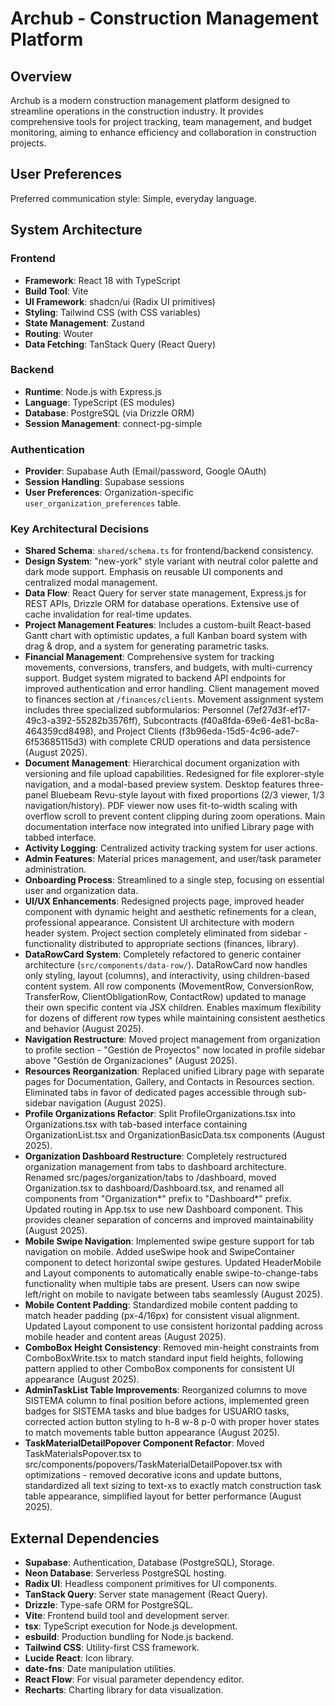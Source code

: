 # Archub - Construction Management Platform

## Overview

Archub is a modern construction management platform designed to streamline operations in the construction industry. It provides comprehensive tools for project tracking, team management, and budget monitoring, aiming to enhance efficiency and collaboration in construction projects.

## User Preferences

Preferred communication style: Simple, everyday language.

## System Architecture

### Frontend
- **Framework**: React 18 with TypeScript
- **Build Tool**: Vite
- **UI Framework**: shadcn/ui (Radix UI primitives)
- **Styling**: Tailwind CSS (with CSS variables)
- **State Management**: Zustand
- **Routing**: Wouter
- **Data Fetching**: TanStack Query (React Query)

### Backend
- **Runtime**: Node.js with Express.js
- **Language**: TypeScript (ES modules)
- **Database**: PostgreSQL (via Drizzle ORM)
- **Session Management**: connect-pg-simple

### Authentication
- **Provider**: Supabase Auth (Email/password, Google OAuth)
- **Session Handling**: Supabase sessions
- **User Preferences**: Organization-specific `user_organization_preferences` table.

### Key Architectural Decisions
- **Shared Schema**: `shared/schema.ts` for frontend/backend consistency.
- **Design System**: "new-york" style variant with neutral color palette and dark mode support. Emphasis on reusable UI components and centralized modal management.
- **Data Flow**: React Query for server state management, Express.js for REST APIs, Drizzle ORM for database operations. Extensive use of cache invalidation for real-time updates.
- **Project Management Features**: Includes a custom-built React-based Gantt chart with optimistic updates, a full Kanban board system with drag & drop, and a system for generating parametric tasks.
- **Financial Management**: Comprehensive system for tracking movements, conversions, transfers, and budgets, with multi-currency support. Budget system migrated to backend API endpoints for improved authentication and error handling. Client management moved to finances section at `/finances/clients`. Movement assignment system includes three specialized subformularios: Personnel (7ef27d3f-ef17-49c3-a392-55282b3576ff), Subcontracts (f40a8fda-69e6-4e81-bc8a-464359cd8498), and Project Clients (f3b96eda-15d5-4c96-ade7-6f53685115d3) with complete CRUD operations and data persistence (August 2025).
- **Document Management**: Hierarchical document organization with versioning and file upload capabilities. Redesigned for file explorer-style navigation, and a modal-based preview system. Desktop features three-panel Bluebeam Revu-style layout with fixed proportions (2/3 viewer, 1/3 navigation/history). PDF viewer now uses fit-to-width scaling with overflow scroll to prevent content clipping during zoom operations. Main documentation interface now integrated into unified Library page with tabbed interface.
- **Activity Logging**: Centralized activity tracking system for user actions.
- **Admin Features**: Material prices management, and user/task parameter administration.
- **Onboarding Process**: Streamlined to a single step, focusing on essential user and organization data.
- **UI/UX Enhancements**: Redesigned projects page, improved header component with dynamic height and aesthetic refinements for a clean, professional appearance. Consistent UI architecture with modern header system. Project section completely eliminated from sidebar - functionality distributed to appropriate sections (finances, library).
- **DataRowCard System**: Completely refactored to generic container architecture (`src/components/data-row/`). DataRowCard now handles only styling, layout (columns), and interactivity, using children-based content system. All row components (MovementRow, ConversionRow, TransferRow, ClientObligationRow, ContactRow) updated to manage their own specific content via JSX children. Enables maximum flexibility for dozens of different row types while maintaining consistent aesthetics and behavior (August 2025).
- **Navigation Restructure**: Moved project management from organization to profile section - "Gestión de Proyectos" now located in profile sidebar above "Gestión de Organizaciones" (August 2025).
- **Resources Reorganization**: Replaced unified Library page with separate pages for Documentation, Gallery, and Contacts in Resources section. Eliminated tabs in favor of dedicated pages accessible through sub-sidebar navigation (August 2025).
- **Profile Organizations Refactor**: Split ProfileOrganizations.tsx into Organizations.tsx with tab-based interface containing OrganizationList.tsx and OrganizationBasicData.tsx components (August 2025).
- **Organization Dashboard Restructure**: Completely restructured organization management from tabs to dashboard architecture. Renamed src/pages/organization/tabs to /dashboard, moved Organization.tsx to dashboard/Dashboard.tsx, and renamed all components from "Organization*" prefix to "Dashboard*" prefix. Updated routing in App.tsx to use new Dashboard component. This provides cleaner separation of concerns and improved maintainability (August 2025).
- **Mobile Swipe Navigation**: Implemented swipe gesture support for tab navigation on mobile. Added useSwipe hook and SwipeContainer component to detect horizontal swipe gestures. Updated HeaderMobile and Layout components to automatically enable swipe-to-change-tabs functionality when multiple tabs are present. Users can now swipe left/right on mobile to navigate between tabs seamlessly (August 2025).
- **Mobile Content Padding**: Standardized mobile content padding to match header padding (px-4/16px) for consistent visual alignment. Updated Layout component to use consistent horizontal padding across mobile header and content areas (August 2025).
- **ComboBox Height Consistency**: Removed min-height constraints from ComboBoxWrite.tsx to match standard input field heights, following pattern applied to other ComboBox components for consistent UI appearance (August 2025).
- **AdminTaskList Table Improvements**: Reorganized columns to move SISTEMA column to final position before actions, implemented green badges for SISTEMA tasks and blue badges for USUARIO tasks, corrected action button styling to h-8 w-8 p-0 with proper hover states to match movements table button appearance (August 2025).
- **TaskMaterialDetailPopover Component Refactor**: Moved TaskMaterialsPopover.tsx to src/components/popovers/TaskMaterialDetailPopover.tsx with optimizations - removed decorative icons and update buttons, standardized all text sizing to text-xs to exactly match construction task table appearance, simplified layout for better performance (August 2025).

## External Dependencies

- **Supabase**: Authentication, Database (PostgreSQL), Storage.
- **Neon Database**: Serverless PostgreSQL hosting.
- **Radix UI**: Headless component primitives for UI components.
- **TanStack Query**: Server state management (React Query).
- **Drizzle**: Type-safe ORM for PostgreSQL.
- **Vite**: Frontend build tool and development server.
- **tsx**: TypeScript execution for Node.js development.
- **esbuild**: Production bundling for Node.js backend.
- **Tailwind CSS**: Utility-first CSS framework.
- **Lucide React**: Icon library.
- **date-fns**: Date manipulation utilities.
- **React Flow**: For visual parameter dependency editor.
- **Recharts**: Charting library for data visualization.